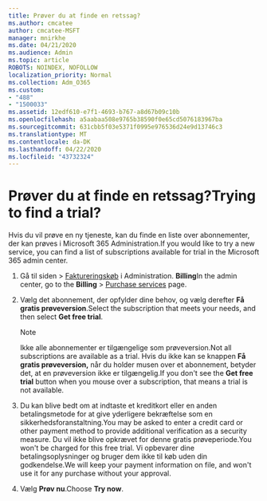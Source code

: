 ```yaml
---
title: Prøver du at finde en retssag?
ms.author: cmcatee
author: cmcatee-MSFT
manager: mnirkhe
ms.date: 04/21/2020
ms.audience: Admin
ms.topic: article
ROBOTS: NOINDEX, NOFOLLOW
localization_priority: Normal
ms.collection: Adm_O365
ms.custom:
- "488"
- "1500033"
ms.assetid: 12edf610-e7f1-4693-b767-a8d67b09c10b
ms.openlocfilehash: a5aabaa508e9765b38590f0e65cd5076183967ba
ms.sourcegitcommit: 631cbb5f03e5371f0995e976536d24e9d13746c3
ms.translationtype: MT
ms.contentlocale: da-DK
ms.lasthandoff: 04/22/2020
ms.locfileid: "43732324"
---
```

# <a name="trying-to-find-a-trial"></a><span data-ttu-id="e16af-102">Prøver du at finde en retssag?</span><span class="sxs-lookup"><span data-stu-id="e16af-102">Trying to find a trial?</span></span>

<span data-ttu-id="e16af-103">Hvis du vil prøve en ny tjeneste, kan du finde en liste over abonnementer, der kan prøves i Microsoft 365 Administration.</span><span class="sxs-lookup"><span data-stu-id="e16af-103">If you would like to try a new service, you can find a list of subscriptions available for trial in the Microsoft 365 admin center.</span></span>
  
1. <span data-ttu-id="e16af-104">Gå til siden \> [Faktureringskøb](https://go.microsoft.com/fwlink/p/?linkid=868433) i Administration. **Billing**</span><span class="sxs-lookup"><span data-stu-id="e16af-104">In the admin center, go to the **Billing** \> [Purchase services](https://go.microsoft.com/fwlink/p/?linkid=868433) page.</span></span>

2. <span data-ttu-id="e16af-105">Vælg det abonnement, der opfylder dine behov, og vælg derefter **Få gratis prøveversion**.</span><span class="sxs-lookup"><span data-stu-id="e16af-105">Select the subscription that meets your needs, and then select  **Get free trial**.</span></span>

    > [!NOTE]
    > <span data-ttu-id="e16af-106">Ikke alle abonnementer er tilgængelige som prøveversion.</span><span class="sxs-lookup"><span data-stu-id="e16af-106">Not all subscriptions are available as a trial.</span></span> <span data-ttu-id="e16af-107">Hvis du ikke kan se knappen **Få gratis prøveversion,** når du holder musen over et abonnement, betyder det, at en prøveversion ikke er tilgængelig.</span><span class="sxs-lookup"><span data-stu-id="e16af-107">If you don't see the **Get free trial** button when you mouse over a subscription, that means a trial is not available.</span></span>
  
3. <span data-ttu-id="e16af-108">Du kan blive bedt om at indtaste et kreditkort eller en anden betalingsmetode for at give yderligere bekræftelse som en sikkerhedsforanstaltning.</span><span class="sxs-lookup"><span data-stu-id="e16af-108">You may be asked to enter a credit card or other payment method to provide additional verification as a security measure.</span></span> <span data-ttu-id="e16af-109">Du vil ikke blive opkrævet for denne gratis prøveperiode.</span><span class="sxs-lookup"><span data-stu-id="e16af-109">You won't be charged for this free trial.</span></span> <span data-ttu-id="e16af-110">Vi opbevarer dine betalingsoplysninger og bruger dem ikke til køb uden din godkendelse.</span><span class="sxs-lookup"><span data-stu-id="e16af-110">We will keep your payment information on file, and won't use it for any purchase without your approval.</span></span>

4. <span data-ttu-id="e16af-111">Vælg **Prøv nu**.</span><span class="sxs-lookup"><span data-stu-id="e16af-111">Choose **Try now**.</span></span>